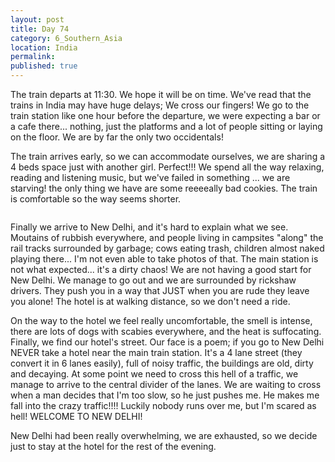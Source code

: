 ```yaml
---
layout: post
title: Day 74
category: 6_Southern_Asia
location: India
permalink: 
published: true
---
```


The train departs at 11:30. We hope it will be on time. We've read that the trains in India may have huge delays; We cross our fingers! We go to the train station like one hour before the departure, we were expecting a bar or a cafe there... nothing, just the platforms and a lot of people sitting or laying on the floor. We are by far the only two occidentals!

The train arrives early, so we can accommodate ourselves, we are sharing a 4 beds space just with another girl. Perfect!!! We spend all the way relaxing, reading and listening music, but we've failed in something ... we are starving! the only thing we have are some reeeeally bad cookies. The train is comfortable so the way seems shorter.

<p><a
href="https://lh3.googleusercontent.com/MRguDyd9xgtRFjVxj7RsMQITCEmHzXtSM1y_6-kas4cm2OBNOVcm1aarADCB2xPtfFHV82tIajlbdBSKse7toYPaKY0yxDnhtnMJ7kbFl1rcf2xXPCSCn_mXduIrkpOOZOlMQtENifgCCvpDX3LaYTCqm_WkP7tqAbEbAMOB_TbzId2yHgsAbjrKovtkOYxVqCWlccLIw_z_XsEMB8PUftRDwiscfMYADk4kLy5JGQhXHqI7ohspEOmqca51O3ufGirptDhoVphH4JJ1iZApg0sPFi_e04vdKhlFN2nsJSu-zpWAYF_Z5vSicJZOnCYUoV2LEKLrYgAXU-3GAa2RkXMhRPJ4agba1MkjKCo7CeCMsuXvE9UmAeSVyNJhcBmIUXHcoxwM6EixwBApWPPdphTKX5JewgRCX9nfVZKm-Qk_N_Tko2ZW5yJZPgoTMxB95fgGOh7simEk7vftQHi5cZxDoqT3lxz2_yf0UNvMM0JJv04-lY0vtiXgHtbZjU2kkEGDIbFfWF_wN9fgsiOjJ6kUlCU5wiSxDC3Lv_AnIyf_zHt0zxJC6IxCqyQrSzaOb9MwfM4dt1Zixymvg4UwRFMncQ-uI8qht85GBxcoTCbcqYN8PfQMgY94UZ5dssV44KDdi6UvkcIW1hIrrcLdDB9RfBnD3QeuCUv0-HkrvoUCvbtHuiPsuC9VRA=w835-h626-no"><img 
src="https://lh3.googleusercontent.com/MRguDyd9xgtRFjVxj7RsMQITCEmHzXtSM1y_6-kas4cm2OBNOVcm1aarADCB2xPtfFHV82tIajlbdBSKse7toYPaKY0yxDnhtnMJ7kbFl1rcf2xXPCSCn_mXduIrkpOOZOlMQtENifgCCvpDX3LaYTCqm_WkP7tqAbEbAMOB_TbzId2yHgsAbjrKovtkOYxVqCWlccLIw_z_XsEMB8PUftRDwiscfMYADk4kLy5JGQhXHqI7ohspEOmqca51O3ufGirptDhoVphH4JJ1iZApg0sPFi_e04vdKhlFN2nsJSu-zpWAYF_Z5vSicJZOnCYUoV2LEKLrYgAXU-3GAa2RkXMhRPJ4agba1MkjKCo7CeCMsuXvE9UmAeSVyNJhcBmIUXHcoxwM6EixwBApWPPdphTKX5JewgRCX9nfVZKm-Qk_N_Tko2ZW5yJZPgoTMxB95fgGOh7simEk7vftQHi5cZxDoqT3lxz2_yf0UNvMM0JJv04-lY0vtiXgHtbZjU2kkEGDIbFfWF_wN9fgsiOjJ6kUlCU5wiSxDC3Lv_AnIyf_zHt0zxJC6IxCqyQrSzaOb9MwfM4dt1Zixymvg4UwRFMncQ-uI8qht85GBxcoTCbcqYN8PfQMgY94UZ5dssV44KDdi6UvkcIW1hIrrcLdDB9RfBnD3QeuCUv0-HkrvoUCvbtHuiPsuC9VRA=w835-h626-no" alt=""></a></p>

Finally we arrive to New Delhi, and it's hard to explain what we see. Moutains of rubbish everywhere, and people living in campsites "along" the rail tracks surrounded by garbage; cows eating trash, children almost naked playing there... I'm not even able to take photos of that. The main station is not what expected... it's a dirty chaos! We are not having a good start for New Delhi. We manage to go out and we are surrounded by rickshaw drivers. They push you in a way that JUST when you are rude they leave you alone! The hotel is at walking distance, so we don't need a ride.

On the way to the hotel we feel really uncomfortable, the smell is intense, there are lots of dogs with scabies everywhere, and the heat is suffocating. Finally, we find our hotel's street. Our face is a poem; if you go to New Delhi NEVER take a hotel near the main train station. It's a 4 lane street (they convert it in 6 lanes easily), full of noisy traffic, the buildings are old, dirty and decaying. At some point we need to cross this hell of a traffic, we manage to arrive to the central divider of the lanes. We are waiting to cross when a man decides that I'm too slow, so he just pushes me. He makes me fall into the crazy traffic!!!! Luckily nobody runs over me, but I'm scared as hell! WELCOME TO NEW DELHI!

New Delhi had been really overwhelming, we are exhausted, so we decide just to stay at the hotel for the rest of the evening.